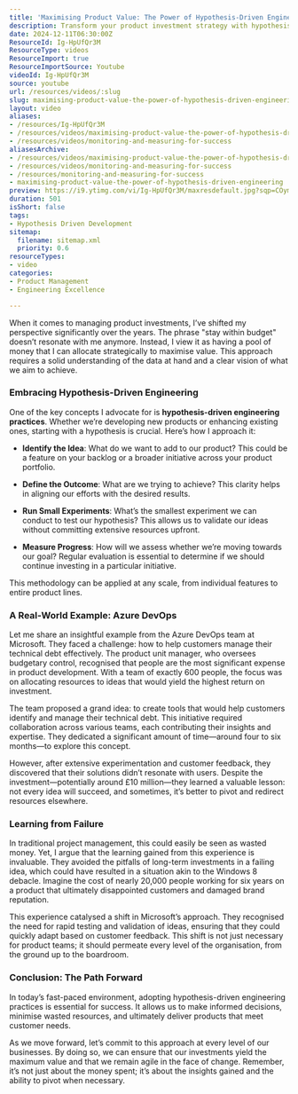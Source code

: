 ```yaml
---
title: 'Maximising Product Value: The Power of Hypothesis-Driven Engineering'
description: Transform your product investment strategy with hypothesis-driven engineering. Learn to maximise value, minimise waste, and adapt swiftly to customer needs.
date: 2024-12-11T06:30:00Z
ResourceId: Ig-HpUfQr3M
ResourceType: videos
ResourceImport: true
ResourceImportSource: Youtube
videoId: Ig-HpUfQr3M
source: youtube
url: /resources/videos/:slug
slug: maximising-product-value-the-power-of-hypothesis-driven-engineering
layout: video
aliases:
- /resources/Ig-HpUfQr3M
- /resources/videos/maximising-product-value-the-power-of-hypothesis-driven-engineering
- /resources/videos/monitoring-and-measuring-for-success
aliasesArchive:
- /resources/videos/maximising-product-value-the-power-of-hypothesis-driven-engineering
- /resources/videos/monitoring-and-measuring-for-success
- /resources/monitoring-and-measuring-for-success
- maximising-product-value-the-power-of-hypothesis-driven-engineering
preview: https://i9.ytimg.com/vi/Ig-HpUfQr3M/maxresdefault.jpg?sqp=COymp7oG&rs=AOn4CLACFsGXtu1B4-DDKlhw6S8Y18Zr0w
duration: 501
isShort: false
tags:
- Hypothesis Driven Development
sitemap:
  filename: sitemap.xml
  priority: 0.6
resourceTypes:
- video
categories:
- Product Management
- Engineering Excellence

---
```

When it comes to managing product investments, I’ve shifted my perspective significantly over the years. The phrase "stay within budget" doesn’t resonate with me anymore. Instead, I view it as having a pool of money that I can allocate strategically to maximise value. This approach requires a solid understanding of the data at hand and a clear vision of what we aim to achieve.

### Embracing Hypothesis-Driven Engineering

One of the key concepts I advocate for is **hypothesis-driven engineering practices**. Whether we’re developing new products or enhancing existing ones, starting with a hypothesis is crucial. Here’s how I approach it:

- **Identify the Idea**: What do we want to add to our product? This could be a feature on your backlog or a broader initiative across your product portfolio.
  
- **Define the Outcome**: What are we trying to achieve? This clarity helps in aligning our efforts with the desired results.

- **Run Small Experiments**: What’s the smallest experiment we can conduct to test our hypothesis? This allows us to validate our ideas without committing extensive resources upfront.

- **Measure Progress**: How will we assess whether we’re moving towards our goal? Regular evaluation is essential to determine if we should continue investing in a particular initiative.

This methodology can be applied at any scale, from individual features to entire product lines.

### A Real-World Example: Azure DevOps

Let me share an insightful example from the Azure DevOps team at Microsoft. They faced a challenge: how to help customers manage their technical debt effectively. The product unit manager, who oversees budgetary control, recognised that people are the most significant expense in product development. With a team of exactly 600 people, the focus was on allocating resources to ideas that would yield the highest return on investment.

The team proposed a grand idea: to create tools that would help customers identify and manage their technical debt. This initiative required collaboration across various teams, each contributing their insights and expertise. They dedicated a significant amount of time—around four to six months—to explore this concept.

However, after extensive experimentation and customer feedback, they discovered that their solutions didn’t resonate with users. Despite the investment—potentially around £10 million—they learned a valuable lesson: not every idea will succeed, and sometimes, it’s better to pivot and redirect resources elsewhere.

### Learning from Failure

In traditional project management, this could easily be seen as wasted money. Yet, I argue that the learning gained from this experience is invaluable. They avoided the pitfalls of long-term investments in a failing idea, which could have resulted in a situation akin to the Windows 8 debacle. Imagine the cost of nearly 20,000 people working for six years on a product that ultimately disappointed customers and damaged brand reputation.

This experience catalysed a shift in Microsoft’s approach. They recognised the need for rapid testing and validation of ideas, ensuring that they could quickly adapt based on customer feedback. This shift is not just necessary for product teams; it should permeate every level of the organisation, from the ground up to the boardroom.

### Conclusion: The Path Forward

In today’s fast-paced environment, adopting hypothesis-driven engineering practices is essential for success. It allows us to make informed decisions, minimise wasted resources, and ultimately deliver products that meet customer needs. 

As we move forward, let’s commit to this approach at every level of our businesses. By doing so, we can ensure that our investments yield the maximum value and that we remain agile in the face of change. Remember, it’s not just about the money spent; it’s about the insights gained and the ability to pivot when necessary.
